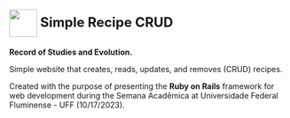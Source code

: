 <h1>
<div style="font-size: 24px;">
    <img align="center" width="50px" src="https://i.imgur.com/4AlrE1A.png">
    Simple Recipe CRUD
</div>
</h1>
 
**Record of Studies and Evolution.**

Simple website that creates, reads, updates, and removes (CRUD) recipes.

Created with the purpose of presenting the **Ruby on Rails** framework for web development during the Semana Acadêmica at Universidade Federal Fluminense - UFF (10/17/2023).